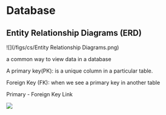 # Database

## Entity Relationship Diagrams (ERD)

![](/figs/cs/Entity Relationship Diagrams.png)

 a common way to view data in a database
 
A primary key(PK): is a unique column in a particular table.
 
Foreign Key (FK): when we see a primary key in another table

Primary - Foreign Key Link

![](/figs/cs/types-of-join.png)